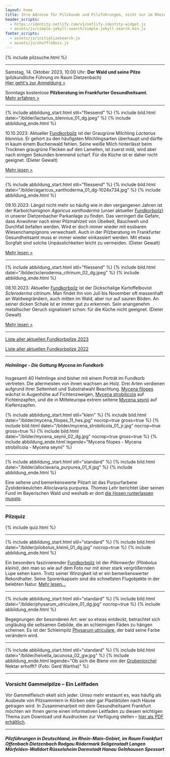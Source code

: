 ```yaml
---
layout: home
title: Ihre Adresse für Pilzkunde und Pilzführungen, nicht nur im Rhein-Main-Gebiet
header_scripts:
  - https://identity.netlify.com/v1/netlify-identity-widget.js
  - assets/js/simple-jekyll-search/simple-jekyll-search.min.js
footer_scripts:
  - assets/js/initializeSearch.js
  - assets/js/shuffleQuiz.js
---
```

{% include pilzsuche.html %}

- - -

Samstag, 14. Oktober 2023, 10:00 Uhr: **Der Wald und seine Pilze** (pilzkundliche Führung im Raum Dietzenbach)\
[Hier geht's zur Anmeldung >](/termine)

Sonntags kostenlose **Pilzberatung im Frankfurter Gesundheitsamt**.\
[Mehr erfahren >](/termine)

- - -

{% include abbildung_start.html stil="fliessend" %}
{% include bild.html datei="/bilder/lactarius_blennius_01_dg.jpeg" %}
{% include abbildung_ende.html %}

10.10.2023: Aktueller [Fundkorbpilz](AA "Glossar-") ist der Graugrüne Milchling *Lactarius blennius*. Er gehört zu den häufigsten Milchlingsarten überhaupt und dürfte in kaum einem Buchenwald fehlen. Seine weiße Milch hinterlässt beim Trocknen graugrüne Flecken auf den Lamellen, ist zuerst mild, wird aber nach einigen Sekunden brennend scharf. Für die Küche ist er daher nicht geeignet. (Dieter Gewalt)

[Mehr lesen >](/pilze/lactarius-blennius-graugrüner-milchling)

<div style="clear:  both"></div>

- - -

{% include abbildung_start.html stil="fliessend" %}
{% include bild.html datei="/bilder/agaricus_xanthoderma_01_dg-1024x734.jpg" %}
{% include abbildung_ende.html %}

09.10.2023: Längst nicht mehr so häufig wie in den vergangenen Jahren ist der Karbolchamignon *Agaricus xanthoderma* (unser aktueller [Fundkorbpilz](AA "Glossar-")) in unserer Dietzenbacher Parkanlage zu finden. Das verringert die Gefahr, dass Anwohner nach einer Pilzmahlzeit von Übelkeit, Bauchweh und Durchfall befallen werden. Wird er doch immer wieder mit essbaren Wiesenchampignons verwechselt. Auch in der Pilzberatung im Frankfurter Gesundheitsamt muss er immer wieder einkassiert werden. Mit etwas Sorgfalt sind solche Unpässlichkeiten leicht zu vermeiden. (Dieter Gewalt)

[Mehr lesen >](/pilze/agaricus-xanthoderma-karbolchampignon)

<div style="clear:  both"></div>

- - -

{% include abbildung_start.html stil="fliessend" %}
{% include bild.html datei="/bilder/scleroderma_citrinum_02_dg.jpeg" %}
{% include abbildung_ende.html %}

08.10.2023: Aktueller [Fundkorbpilz](AA "Glossar-") ist der Dickschalige Kartoffelbovist *Scleroderma citrinum*. Man findet ihn von Juli bis November oft massenhaft an Waldwegrändern, auch mitten im Wald, aber nur auf sauren Böden. An seiner dicken Schale ist er immer gut zu erkennen. Sein anangenehm metallischer Geruch signalisiert schon: für die Küche nicht geeignet. (Dieter Gewalt)

[Mehr lesen >](/pilze/scleroderma-citrinum-dickschaliger-kartoffelbovist)

<div style="clear:  both"></div>

- - -

[Liste aller aktuellen Fundkorbpilze 2023](/artikel/liste-aller-aktuellen-fundkorbpilze-2023.html)

[Liste aller aktuellen Fundkorbpilze 2022](/artikel/liste-aller-aktuellen-fundkorbpilze-2022.html)

- - -

##### Helmlinge - Die Gattung *Mycena* im Fundkorb

Insgesamt 40 Helmlinge sind bisher mit einem Porträt im Fundkorb vertreten. Die allermeisten von ihnen wachsen an Holz. Drei Arten verdienen aufgrund ihrer Seltenheit und Substratwahl Beachtung. [Mycena filopes](/pilze/mycena-filopes-zerbrechlicher-fadenhelmling) wächst in Augenhöhe auf Fichtenzweigen, [Mycena strobilicola](/pilze/mycena-strobilicola-fichtenzapfenhelmling) auf Fichtenzapfen, und die in Mitteleuropa extrem seltene [Mycena seynii](/pilze/mycena-seynii-mediterraner-kiefernzapfenhelmling) auf Kiefernzapfen.

{% include abbildung_start.html stil="klein" %}
{% include bild.html datei="/bilder/mycena_filopes_11_hes.jpg" nocrop=true gross=true %}
{% include bild.html datei="/bilder/mycena_strobilicola_01_jr.jpg" nocrop=true gross=true %}
{% include bild.html datei="/bilder/mycena_seynii_02_dg.jpg" nocrop=true gross=true %}
{% include abbildung_ende.html legende="Mycena filopes - Mycena strobilicola - Mycena seynii" %}

- - -

{% include abbildung_start.html stil="standard" %}
{% include bild.html datei="/bilder/alloclavaria_purpurea_01_tl.jpg" %}
{% include abbildung_ende.html %}

Eine seltene und bemerkenswerte Pilzart ist das Purpurfarbene Zystidenkeulchen Alloclavaria purpurea. *Thomas Lehr* berichtet über seinen Fund im Bayerischen Wald und weshalb er dort [die Hosen runterlassen musste](/pilze/alloclavaria-purpurea-purpurfarbenes-zystidenkeulchen).

- - -

### Pilzquiz

{% include quiz.html %}

- - -

{% include abbildung_start.html stil="standard" %}
{% include bild.html datei="/bilder/pilobolus_kleinii_01_dg.jpg" nocrop=true %}
{% include abbildung_ende.html %}

Ein besonders faszinierender [Fundkorbpilz](AA "Glossar-") ist der *Pillenwerfer (Pilobolus kleinii)*, den man so wie auf dem Foto nur mit einer stark vergrößernden Lupe sehen kann. Trotz seiner Winzigkeit ist er ein bemerkenswerter Rekordhalter. Seine Sporenkapseln sind die schnellsten Flugobjekte in der belebten Natur. [Mehr lesen...](/pilze/pilobolus-kleinii-pillenwerfer)

- - -

{% include abbildung_start.html stil="standard" %}
{% include bild.html datei="/bilder/physarum_utriculare_01_dg.jpg" nocrop=true %}
{% include abbildung_ende.html %}

Begegnungen der besonderen Art: wer so etwas entdeckt, betrachtet sich ungläubig die seltsamen Gebilde, die an schleimigen Fäden zu hängen scheinen. Es ist der Schleimpilz [Physarum utriculare](/pilze/physarum-utriculare-fadenfruchtschleimpilz), der bald seine Farbe verändern wird.

- - -

{% include abbildung_start.html stil="standard" %}
{% include bild.html datei="/bilder/helvella_lacunosa_02_gw.jpg" %}
{% include abbildung_ende.html legende="Ob sich die Biene von der <a href='/pilze/helvella-lacunosa-grubenlorchel'>Grubenlorchel</a> Nektar erhofft?  (Foto: Gerd Wartha)" %}

- - -

### Vorsicht Gammelpilze – Ein Leitfaden

Vor Gammelfleisch ekelt sich jeder. Umso mehr erstaunt es, was häufig als Ausbeute von Pilzsammlern in Körben oder gar Plastiktüten nach Hause getragen wird. In Zusammenarbeit mit dem Gesundheitsamt Frankfurt möchten wir Ihnen gerne einen informativen Leitfaden zu diesem wichtigen Thema zum Download und Ausdrucken zur Verfügung stellen – [hier als PDF erhältlich](/assets/docs/Fundkorb.de-Gammelpilze.pdf).

- - -

##### Pilzführungen in Deutschland, im Rhein-Main-Gebiet, im Raum Frankfurt Offenbach Dietzenbach Rodgau Rödermark Seligenstadt Langen Mörfelden-Walldort Rüsselsheim Darmstadt Hanau Gelnhausen Spessart